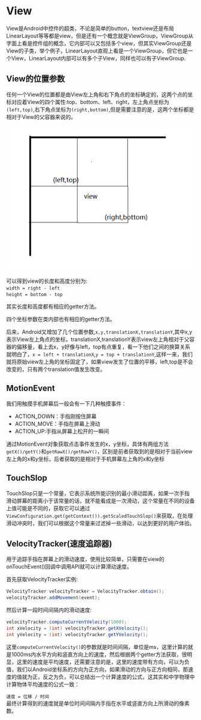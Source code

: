 # View    
View是Android中控件的超类，不论是简单的button，textview还是布局LinearLayout等等都是view，但是还有一个概念就是ViewGroup，ViewGroup从字面上看是控件组的概念，它内部可以又包括多个view，但其实ViewGroup还是View的子类，举个例子，LinearLayout直观上看是一个ViewGroup，但它也是一个View，LinearLayout内部可以有多个子View，同样也可以有子ViewGroup.    

## View的位置参数     

任何一个View的位置都是由View左上角和右下角点的坐标确定的，这两个点的坐标对应着View的四个属性:top、bottom、left、right，左上角点坐标为`(left,top)`,右下角点坐标为`(right,bottom)`,但是需要注意的是，这两个坐标都是相对于View的父容器来说的。        

![view的位置](../../image/viewposition.png)   

可以得到view的长度和高度分别为:   
`width = right - left`   
`height = bottom - top`    

其实长度和高度都有相应的getter方法。         

四个坐标参数在类内部也有相应的getter方法。    

后来，Android又增加了几个位置参数,`x,y,translationX,translationY`,其中x,y表示View左上角点的坐标，translationX,translationY表示view左上角相对于父容器的偏移量，看上去x，y好像与left，top有点重复，看一下他们之间的换算关系就明白了，`x = left + translationX`,`y = top + translationY`,这样一来，我们就将原始view左上角的坐标固定了，如果view发生了位置的平移，left,top是不会改变的，只有两个translation值发生改变。     

## MotionEvent    
我们用触摸手机屏幕后一般会有一下几种触摸事件：    

* ACTION_DOWN：手指刚按住屏幕      
* ACTION_MOVE：手指在屏幕上滑动    
* ACTION_UP:手指从屏幕上松开的一瞬间    

通过MotionEvent对象获取点击事件发生的x，y坐标，具体有两组方法`getX()/getY()`和`getRawX()/getRawY()`，区别是前者获取到的是相对于当前view左上角的x和y坐标，后者获取的是相对于手机屏幕左上角的x和y坐标     


## TouchSlop     

TouchSlop只是一个常量，它表示系统所能识别的最小滑动距离，如果一次手指滑动屏幕的距离小于该常量的话，就不能看成是一次滑动，这个常量在不同的设备上值可能是不同的，获取它可以通过`ViewConfiguration.get(getContext()).getScaledTouchSlop()`来获取，在处理滑动冲突时，我们可以根据这个常量来过滤掉一些滑动，以达到更好的用户体验。        


## VelocityTracker(速度追踪器)    

用于追踪手指在屏幕上的滑动速度，使用比较简单，只需要在view的onTouchEvent()回调中调用API就可以计算滑动速度。     

首先获取VelocityTracker实例:   

```java
VelocityTracker velocityTracker = VelocityTracker.obtain();
velocityTracker.addMovement(event);
```   

然后计算一段时间间隔内的滑动速度:   

```java
velocityTracker.computeCurrentVelocity(1000);
int xVelocity = (int) velocityTracker.getXVelocity();
int yVelocity = (int) velocityTracker.getYVelocity();   
```    
这里`computeCurrentVelocity()`的参数就是时间间隔，单位是ms，这里计算的就是1000ms内水平方向和竖直方向上的速度，然后根据两个getter方法获取，很明显，这里的速度是平均速度，还需要注意的是，这里的速度带有方向，可以为负值，我们以Android坐标系的方向为正方向，如果滑动的方向与正方向相同，那速度的值就为正，反之为负，可以总结出一个计算速度的公式，这其实和中学物理中计算物体平均速度的公式一致：     

`速度 = 位移 / 时间`        
最终计算得到的速度就是单位时间间隔内手指在水平或竖直方向上所滑动的像素数。        

 










